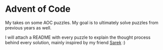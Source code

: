 # Advent of Code

My takes on some AOC puzzles. My goal is to ultimately solve puzzles from previous years as well.

I will attach a README with every puzzle to explain the thought process behind every solution, mainly inspired by my friend [Sarek](https://github.com/sarsko) :)
